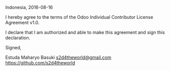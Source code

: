 Indonesia, 2016-08-16

I hereby agree to the terms of the Odoo Individual Contributor License
Agreement v1.0.

I declare that I am authorized and able to make this agreement and sign this
declaration.

Signed,

Estuda Maharyo Basuki s2d4theworld@gmail.com https://github.com/s2d4theworld
